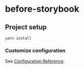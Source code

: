 # before-storybook

## Project setup
```
yarn install
```

### Customize configuration
See [Configuration Reference](https://cli.vuejs.org/config/).
